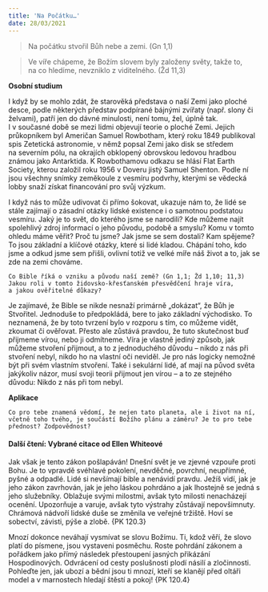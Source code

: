```yaml
---
title: 'Na Počátku…'
date: 28/03/2021
---
```


> <p></p>
> Na počátku stvořil Bůh nebe a zemi. (Gn 1,1)

> <p></p>
> Ve víře chápeme, že Božím slovem byly založeny světy, takže to, na co hledíme, nevzniklo z viditelného. (Žd 11,3)

**Osobní studium**

I když by se mohlo zdát, že starověká představa o naší Zemi jako ploché desce, podle některých představ podpírané bájnými zvířaty (např. slony či želvami), patří jen do dávné minulosti, není tomu, žel, úplně tak. I v současné době se mezi lidmi objevují teorie o ploché Zemi. Jejich průkopníkem byl Američan Samuel Rowbotham, který roku 1849 publikoval spis Zetetická astronomie, v němž popsal Zemi jako disk se středem na severním pólu, na okrajích obklopený obrovskou ledovou hradbou známou jako Antarktida. K Rowbothamovu odkazu se hlásí Flat Earth Society, kterou založil roku 1956 v Doveru jistý Samuel Shenton. Podle ní jsou všechny snímky zeměkoule z vesmíru podvrhy, kterými se vědecká lobby snaží získat financování pro svůj výzkum.

I když nás to může udivovat či přímo šokovat, ukazuje nám to, že lidé se stále zajímají o zásadní otázky lidské existence i o samotnou podstatou vesmíru. Jaký je to svět, do kterého jsme se narodili? Kde můžeme najít spolehlivý zdroj informací o jeho původu, podobě a smyslu? Komu v tomto ohledu máme věřit? Proč tu jsme? Jak jsme se sem dostali? Kam spějeme? To jsou základní a klíčové otázky, které si lidé kladou. Chápání toho, kdo jsme a odkud jsme sem přišli, ovlivní totiž ve velké míře náš život a to, jak se zde na zemi chováme.

`Co Bible říká o vzniku a původu naší země? (Gn 1,1; Žd 1,10; 11,3) Jakou roli v tomto židovsko-křesťanském přesvědčení hraje víra, a jakou ověřitelné důkazy?`

Je zajímavé, že Bible se nikde nesnaží primárně „dokázat“, že Bůh je Stvořitel. Jednoduše to předpokládá, bere to jako základní východisko. To neznamená, že by toto tvrzení bylo v rozporu s tím, co můžeme vidět, zkoumat či ověřovat. Přesto ale zůstává pravdou, že tuto skutečnost buď přijmeme vírou, nebo ji odmítneme. Víra je vlastně jediný způsob, jak můžeme stvoření přijmout, a to z jednoduchého důvodu – nikdo z nás při stvoření nebyl, nikdo ho na vlastní oči neviděl. Je pro nás logicky nemožné být při svém vlastním stvoření. Také i sekulární lidé, ať mají na původ světa jakýkoliv názor, musí svoji teorii přijmout jen vírou – a to ze stejného důvodu: Nikdo z nás při tom nebyl.

**Aplikace**

`Co pro tebe znamená vědomí, že nejen tato planeta, ale i život na ní, včetně toho tvého, je součástí Božího plánu a záměru? Je to pro tebe přednost? Zodpovědnost?`

#### Další čtení: Vybrané citace od Ellen Whiteové

Jak však je tento zákon pošlapáván! Dnešní svět je ve zjevné vzpouře proti Bohu. Je to vpravdě svéhlavé pokolení, nevděčné, povrchní, neupřímné, pyšné a odpadlé. Lidé si nevšímají bible a nenávidí pravdu. Ježíš vidí, jak je jeho zákon zavrhován, jak je jeho láskou pohrdáno a jak lhostejně se jedná s jeho služebníky. Oblažuje svými milostmi, avšak tyto milosti nenacházejí ocenění. Upozorňuje a varuje, avšak tyto výstrahy zůstávají nepovšimnuty. Chrámová nádvoří lidské duše se změnila ve veřejné tržiště. Hoví se sobectví, závisti, pýše a zlobě. {PK 120.3}

Mnozí dokonce neváhají vysmívat se slovu Božímu. Ti, kdož věří, že slovo platí do písmene, jsou vystaveni posměchu. Roste pohrdání zákonem a pořádkem jako přímý následek přestoupení jasných přikázání Hospodinových. Odvrácení od cesty poslušnosti plodí násilí a zločinnosti. Pohleďte jen, jak ubozí a bědní jsou ti mnozí, kteří se klanějí před oltáři model a v marnostech hledají štěstí a pokoj! {PK 120.4}